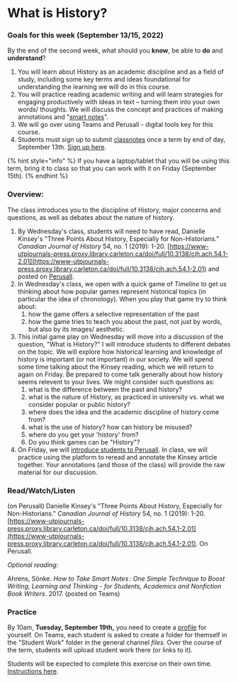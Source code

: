 # What is History?

### Goals for this week (September 13/15, 2022)

By the end of the second week, what should you **know**, be able to **do** and **understand**?

1. You will learn about History as an academic discipline and as a field of study, including some key terms and ideas foundational for understanding the learning we will do in this course.&#x20;
2. You will practice reading academic writing and will learn strategies for engaging productively with ideas in text – turning them into your own words/ thoughts. We will discuss the concept and practices of making annotations and "[smart notes](https://www.soenkeahrens.de/en/takesmartnotes)".&#x20;
3. We will go over using Teams and Perusall -  digital tools key for this course.
4. Students must sign up to submit [classnotes](../course-info/syllabus/coursework/reflections/classnotes.md) once a term by end of day, September 13th. [Sign up here](https://docs.google.com/spreadsheets/d/1sCloWfNgj3t\_YD8-vx2toFdw4BbTuWXFHJr2mHYP5zc/edit?usp=sharing).

{% hint style="info" %}
If you have a laptop/tablet that you will be using this term, bring it to class so that you can work with it on Friday (September 15th).
{% endhint %}

### Overview:

The class introduces you to the discipline of History, major concerns and questions, as well as debates about the nature of history.

1. By Wednesday's class, students will need to have read, Danielle Kinsey's "Three Points About History, Especially for Non-Historians." _Canadian Journal of History_ 54, no. 1 (2019): 1-20. [https://www-utpjournals-press.proxy.library.carleton.ca/doi/full/10.3138/cjh.ach.54.1-2.01](https://www-utpjournals-press.proxy.library.carleton.ca/doi/full/10.3138/cjh.ach.54.1-2.01) and posted on [Perusall](../course-info/digital-tools/perusall.md).&#x20;
2. In Wednesday's class, we open with a quick game of _Timeline_ to get us thinking about how popular games represent historical topics (in particular the idea of chronology). When you play that game try to think about:
   1. how the game offers a selective representation of the past
   2. how the game tries to teach you about the past, not just by words, but also by its images/ aesthetic.
3. This initial game play on Wednesday will move into a discussion of the question, "What is History?" I will introduce students to different debates on the topic. We will explore how historical learning and knowledge of history is important (or not important) in our society. We will spend some time talking about the Kinsey reading, which we will return to again on Friday. Be prepared to come talk generally about how history seems relevent to your lives. We might consider such questions as:
   1. what is the difference between the past and history?
   2. what is the nature of History, as practiced in university vs. what we consider popular or public history?
   3. where does the idea and the academic discipline of history come from?
   4. what is the use of history? how can history be misused?
   5. where do you get your 'history' from?
   6. Do you think games can be "History"?
4. On Friday, we will [introduce students to Perusall](../course-info/assignments/2.-introduction-to-perusall.md). In class, we will practice using the platform to reread and annotate the Kinsey article together. Your annotations (and those of the class) will provide the raw material for our discussion.&#x20;

### Read/Watch/Listen

(on Perusall) Danielle Kinsey's "Three Points About History, Especially for Non-Historians." _Canadian Journal of History_ 54, no. 1 (2019): 1-20. [https://www-utpjournals-press.proxy.library.carleton.ca/doi/full/10.3138/cjh.ach.54.1-2.01](https://www-utpjournals-press.proxy.library.carleton.ca/doi/full/10.3138/cjh.ach.54.1-2.01). On Perusall.&#x20;

_Optional reading_:&#x20;

Ahrens, Sönke. _How to Take Smart Notes : One Simple Technique to Boost Writing, Learning and Thinking - for Students, Academics and Nonfiction Book Writers_. 2017. (posted on Teams)

### Practice

By 10am, **Tuesday, September 19th,** you need to create a [profile](../course-info/assignments/2.-profile.md) for yourself. On Teams, each student is asked to create a folder for themself in the "Student Work" folder in the general channel _files._ Over the course of the term, students will upload student work there (or links to it).

Students will be expected to complete this exercise on their own time. [Instructions here](../course-info/assignments/2.-profile.md).&#x20;

